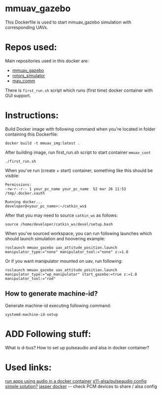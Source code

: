 # mmuav_gazebo

This Dockerfile is used to start mmuav_gazebo simulation with corresponding 
UAVs. 

# Repos used:

Main repositories used in this docker are: 
 * [mmuav_gazebo](https://github.com/larics/mmuav_gazebo.git)
 * [rotors_simulator](https://github.com/larics/rotors_simulator.git) 
 * [mav_comm](https://github.com/larics/mav_comm) 

There is `first_run.sh` script which runs (first time) docker container with GUI 
support. 

# Instructions:

Build Docker image with following command when you're located in folder 
containing this Dockerfile:
```
docker build -t mmuav_img:latest .
```
After building image, run first_run.sh script to start container `mmuav_cont`
```
./first_run.sh
```

When you've run (create + start) container, something like this should be 
visible: 
```
Permissions:
-rw-r--r-- 1 your_pc_name your_pc_name  52 mar 26 11:53 /tmp/.docker.xauth

Running docker...
developer@<your_pc_name>:~/catkin_ws$ 

```

After that you may need to source `catkin_ws` as follows: 
```
source /home/developer/catkin_ws/devel/setup.bash
```

When you've sourced workspace, you can run following launches which 
should launch simulation and hoovering example: 

```
roslaunch mmuav_gazebo uav_attitude_position.launch manipulator_type:="none" manipulator_tool:="none" z:=1.0
```

Or if you want manipulator mounted on uav, run following: 
```
roslaunch mmuav_gazebo uav_attitude_position.launch manipulator_type:="wp_manipulator" start_gazebo:=true z:=1.0 manipulator_tool:="rod"
```

## How to generate machine-id? 

Generate machine-id executing following command: 
```
systemd-machine-id-setup
```

# ADD Following stuff: 


What is d-bus? 
How to set up pulseaudio and alsa in docker container? 

# Used links: 

[run apps using audio in a docker container](https://stackoverflow.com/questions/28985714/run-apps-using-audio-in-a-docker-container) 
[x11-alsa/pulseaudio config](https://github.com/mviereck/x11docker/wiki/Container-sound:-ALSA-or-Pulseaudio) 
[simple solution?](https://stackoverflow.com/questions/45700653/can-my-docker-container-app-access-the-hosts-microphone-and-speaker-mac-wind/48795232) 
[jasper docker](https://github.com/danielchalef/jasper-docker) -- check PCM devices to share / alsa config 
